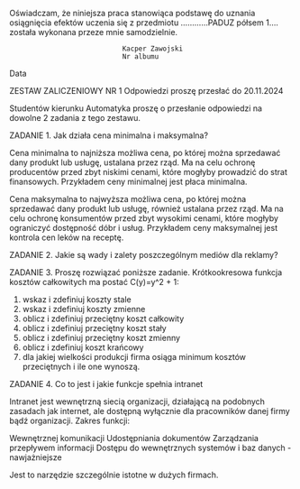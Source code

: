 Oświadczam, że niniejsza praca stanowiąca podstawę do uznania osiągnięcia efektów uczenia się z przedmiotu …………PADUZ półsem 1…. została wykonana przeze mnie samodzielnie.

								Kacper Zawojski
								Nr albumu
Data 

ZESTAW ZALICZENIOWY NR 1
Odpowiedzi proszę przesłać do 20.11.2024

Studentów kierunku Automatyka proszę o przesłanie odpowiedzi na dowolne 2 zadania z tego zestawu.

ZADANIE 1.
Jak działa cena minimalna i maksymalna?

Cena minimalna to najniższa możliwa cena, po której można sprzedawać dany produkt lub usługę, ustalana przez rząd. Ma na celu ochronę producentów przed zbyt niskimi cenami, które mogłyby prowadzić do strat finansowych. Przykładem ceny minimalnej jest płaca minimalna.

Cena maksymalna to najwyższa możliwa cena, po której można sprzedawać dany produkt lub usługę, również ustalana przez rząd. Ma na celu ochronę konsumentów przed zbyt wysokimi cenami, które mogłyby ograniczyć dostępność dóbr i usług. Przykładem ceny maksymalnej jest kontrola cen leków na receptę.

ZADANIE 2.
Jakie są wady i zalety poszczególnym mediów dla reklamy?

ZADANIE 3.
Proszę rozwiązać poniższe zadanie.
Krótkookresowa funkcja kosztów całkowitych ma postać C(y)=y^2 + 1:
1. wskaz i zdefiniuj koszty stale
2. wskaz i zdefiniuj koszty zmienne
3. oblicz i zdefiniuj przeciętny koszt całkowity
4. oblicz i zdefiniuj przeciętny koszt stały
5. oblicz i zdefiniuj przeciętny koszt zmienny
6. oblicz i zdefiniuj koszt krańcowy
7. dla jakiej wielkości produkcji firma osiąga minimum kosztów przeciętnych i ile
one wynoszą.


ZADANIE 4.
Co to jest i jakie funkcje spełnia intranet

Intranet jest wewnętrzną siecią organizacji, działającą na podobnych zasadach jak internet, ale dostępną wyłącznie dla pracowników danej firmy bądź organizacji. 
Zakres funkcji:

Wewnętrznej komunikacji
Udostępniania dokumentów
Zarządzania przepływem informacji
Dostępu do wewnętrznych systemów i baz danych - nawjażniejsze

Jest to narzędzie szczególnie istotne w dużych firmach.